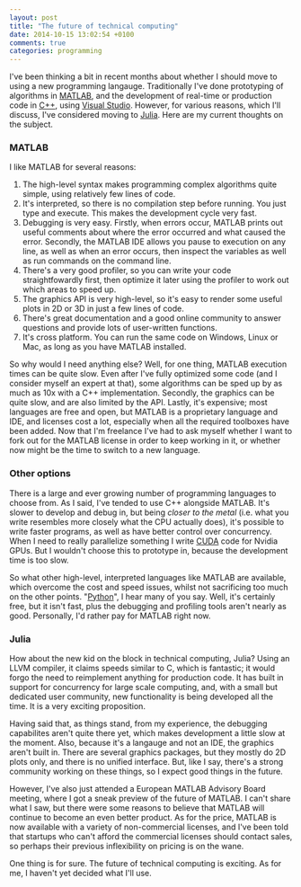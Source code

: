 ```yaml
---
layout: post
title: "The future of technical computing"
date: 2014-10-15 13:02:54 +0100
comments: true
categories: programming
---
```


I've been thinking a bit in recent months about whether I should move to using a new programming langauge. Traditionally I've done prototyping of algorithms in [MATLAB](http://www.mathworks.com/products/matlab/), and the development of real-time or production code in [C++](http://en.wikipedia.org/wiki/C%2B%2B), using [Visual Studio](http://www.visualstudio.com/). However, for various reasons, which I'll discuss, I've considered moving to [Julia](http://julialang.org/). Here are my current thoughts on the subject. 

<!-- more -->

### MATLAB
I like MATLAB for several reasons:

 1. The high-level syntax makes programming complex algorithms quite simple, using relatively few lines of code.
 2. It's interpreted, so there is no compilation step before running. You just type and execute. This makes the development cycle very fast.
 3. Debugging is very easy. Firstly, when errors occur, MATLAB prints out useful comments about where the error occurred and what caused the error. Secondly, the MATLAB IDE allows you pause to execution on any line, as well as when an error occurs, then inspect the variables as well as run commands on the command line.
 4. There's a very good profiler, so you can write your code straightfowardly first, then optimize it later using the profiler to work out which areas to speed up.
 5. The graphics API is very high-level, so it's easy to render some useful plots in 2D or 3D in just a few lines of code.
 6. There's great documentation and a good online community to answer questions and provide lots of user-written functions.
 7. It's cross platform. You can run the same code on Windows, Linux or Mac, as long as you have MATLAB installed.

So why would I need anything else? Well, for one thing, MATLAB execution times can be quite slow. Even after I've fully optimized some code (and I consider myself an expert at that), some algorithms can be sped up by as much as 10x with a C++ implementation. Secondly, the graphics can be quite slow, and are also limited by the API. Lastly, it's expensive; most languages are free and open, but MATLAB is a proprietary language and IDE, and licenses cost a lot, especially when all the required toolboxes have been added. Now that I'm freelance I've had to ask myself whether I want to fork out for the MATLAB license in order to keep working in it, or whether now might be the time to switch to a new language.

### Other options
There is a large and ever growing number of programming languages to choose from. As I said, I've tended to use C++ alongside MATLAB. It's slower to develop and debug in, but being *closer to the metal* (i.e. what you write resembles more closely what the CPU actually does), it's possible to write faster programs, as well as have better control over concurrency. When I need to really parallelize something I write [CUDA](https://developer.nvidia.com/cuda-zone) code for Nvidia GPUs. But I wouldn't choose this to prototype in, because the development time is too slow.

So what other high-level, interpreted languages like MATLAB are available, which overcome the cost and speed issues, whilst not sacrificing too much on the other points. "[Python](http://www.python.org/)", I hear many of you say. Well, it's certainly free, but it isn't fast, plus the debugging and profiling tools aren't nearly as good. Personally, I'd rather pay for MATLAB right now.

### Julia
How about the new kid on the block in technical computing, Julia? Using an LLVM compiler, it claims speeds similar to C, which is fantastic; it would forgo the need to reimplement anything for production code. It has built in support for concurrency for large scale computing, and, with a small but dedicated user community, new functionality is being developed all the time. It is a very exciting proposition.

Having said that, as things stand, from my experience, the debugging capabilites aren't quite there yet, which makes development a little slow at the moment. Also, because it's a langauge and not an IDE, the graphics aren't built in. There are several graphics packages, but they mostly do 2D plots only, and there is no unified interface. But, like I say, there's a strong community working on these things, so I expect good things in the future.

However, I've also just attended a European MATLAB Advisory Board meeting, where I got a sneak preview of the future of MATLAB. I can't share what I saw, but there were some reasons to believe that MATLAB will continue to become an even better product. As for the price, MATLAB is now available with a variety of non-commercial licenses, and I've been told that startups who can't afford the commercial licenses should contact sales, so perhaps their previous inflexibility on pricing is on the wane.

One thing is for sure. The future of technical computing is exciting. As for me, I haven't yet decided what I'll use.
